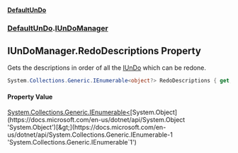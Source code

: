 #### [DefaultUnDo](DefaultUnDo.md 'DefaultUnDo')
### [DefaultUnDo](DefaultUnDo.md#DefaultUnDo 'DefaultUnDo').[IUnDoManager](IUnDoManager.md 'DefaultUnDo.IUnDoManager')

## IUnDoManager.RedoDescriptions Property

Gets the descriptions in order of all the [IUnDo](IUnDo.md 'DefaultUnDo.IUnDo') which can be redone.

```csharp
System.Collections.Generic.IEnumerable<object?> RedoDescriptions { get; }
```

#### Property Value
[System.Collections.Generic.IEnumerable&lt;](https://docs.microsoft.com/en-us/dotnet/api/System.Collections.Generic.IEnumerable-1 'System.Collections.Generic.IEnumerable`1')[System.Object](https://docs.microsoft.com/en-us/dotnet/api/System.Object 'System.Object')[&gt;](https://docs.microsoft.com/en-us/dotnet/api/System.Collections.Generic.IEnumerable-1 'System.Collections.Generic.IEnumerable`1')